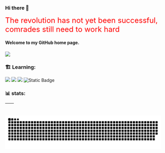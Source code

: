 ### Hi there 👋

<font color=#FF0000 size=5>The revolution has not yet been successful, comrades still need to work hard</font>

####  Welcome to my GitHub home page.

<img align="center" src="https://readme-typing-svg.demolab.com?font=Fira+Code&pause=1000&width=435&lines=Hello%2C+I'm+Shi+Qi;I'm+a+front-end+developer;Nice+to+meet+you!">

### 🏗️ Learning:

<div style="flex">
<img src="https://img.shields.io/badge/vuejs-%2335495e.svg?style=for-the-badge&logo=vuedotjs&logoColor=%234FC08D"/>
<img src="https://img.shields.io/badge/typescript-%23007ACC.svg?style=for-the-badge&logo=typescript&logoColor=white"/>
<img src="https://img.shields.io/badge/node.js-6DA55F?style=for-the-badge&logo=node.js&logoColor=white"/>
<img alt="Static Badge" src="https://img.shields.io/badge/vue">
</div>

### 📊 stats:

| <img align="center" src="https://github-readme-stats.vercel.app/api?username=shiqi1100&show_icons=true&theme=transparent&hide_border=true" alt="" /> | <img align="center" src="https://github-readme-stats.vercel.app/api/top-langs/?username=shiqi1100&hide_border=true" alt="" /> |
| ----------------------------------------------------------------------------------------------------------------------------------------------- | --------------------------------------------------------------------------------------------------------------------------------------------------------- |

![](https://github.com/shiqi1100/shiqi1100/blob/output/github-contribution-grid-snake.svg)

<!--
**shiqi1100/shiqi1100** is a ✨ _special_ ✨ repository because its `README.md` (this file) appears on your GitHub profile.

Here are some ideas to get you started:

- 🔭 I’m currently working on ...
- 🌱 I’m currently learning ...
- 👯 I’m looking to collaborate on ...
- 🤔 I’m looking for help with ...
- 💬 Ask me about ...
- 📫 How to reach me: ...
- 😄 Pronouns: ...
- ⚡ Fun fact: ...
-->
